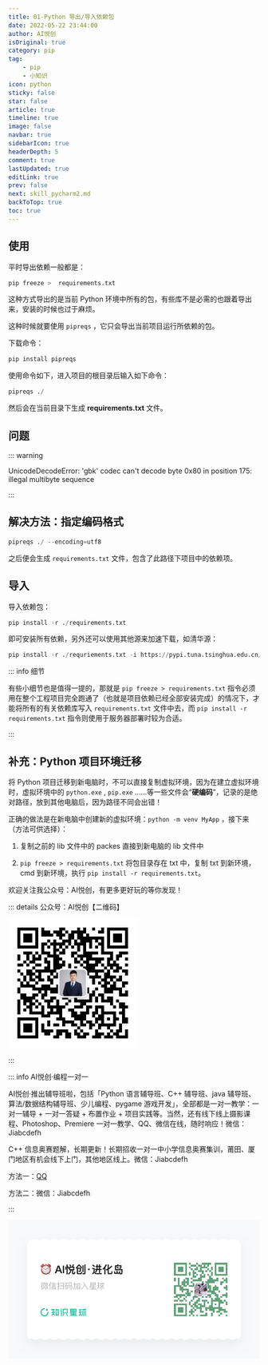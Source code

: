 ```yaml
---
title: 01-Python 导出/导入依赖包
date: 2022-05-22 23:44:00
author: AI悦创
isOriginal: true
category: pip
tag:
    - pip
    - 小知识
icon: python
sticky: false
star: false
article: true
timeline: true
image: false
navbar: true
sidebarIcon: true
headerDepth: 5
comment: true
lastUpdated: true
editLink: true
prev: false
next: skill_pycharm2.md
backToTop: true
toc: true
---
```


## 使用

平时导出依赖一般都是：

```python
pip freeze >  requirements.txt
```

这种方式导出的是当前 Python 环境中所有的包，有些库不是必需的也跟着导出来，安装的时候也过于麻烦。

这种时候就要使用 `pipreqs`  ，它只会导出当前项目运行所依赖的包。

下载命令：

```python
pip install pipreqs
```

使用命令如下，进入项目的根目录后输入如下命令：

```python
pipreqs ./
```

然后会在当前目录下生成 **requirements.txt** 文件。

## 问题

::: warning

UnicodeDecodeError: 'gbk' codec can't decode byte 0x80 in position 175: illegal multibyte sequence

:::

## 解决方法：指定编码格式

```python
pipreqs ./ --encoding=utf8
```

之后便会生成 `requirements.txt` 文件，包含了此路径下项目中的依赖项。

## 导入

导入依赖包：

```python
pip install -r ./requirements.txt
```

即可安装所有依赖，另外还可以使用其他源来加速下载，如清华源：

```python
pip install -r ./requriements.txt -i https://pypi.tuna.tsinghua.edu.cn/simple
```

::: info 细节

有些小细节也是值得一提的，那就是 `pip freeze > requirements.txt` 指令必须用在整个工程项目完全跑通了（也就是项目依赖已经全部安装完成）的情况下，才能将所有的有关依赖库写入 `requirements.txt` 文件中去，而 `pip install -r requirements.txt` 指令则使用于服务器部署时较为合适。

:::

## 补充：Python 项目环境迁移

将 Python 项目迁移到新电脑时，不可以直接复制虚拟环境，因为在建立虚拟环境时，虚拟环境中的 `python.exe` , `pip.exe` ......等一些文件会“**硬编码**”，记录的是绝对路径，放到其他电脑后，因为路径不同会出错！

正确的做法是在新电脑中创建新的虚拟环境：`python -m venv MyApp` ，接下来（方法可供选择）：

1. 复制之前的 lib 文件中的 packes 直接到新电脑的 lib 文件中

2. `pip freeze > requirements.txt`  将包目录存在 txt 中，复制 txt 到新环境，cmd 到新环境，执行 `pip install -r requirements.txt`。

欢迎关注我公众号：AI悦创，有更多更好玩的等你发现！

::: details 公众号：AI悦创【二维码】

![](/gzh.jpg)

:::

::: info AI悦创·编程一对一

AI悦创·推出辅导班啦，包括「Python 语言辅导班、C++ 辅导班、java 辅导班、算法/数据结构辅导班、少儿编程、pygame 游戏开发」，全部都是一对一教学：一对一辅导 + 一对一答疑 + 布置作业 + 项目实践等。当然，还有线下线上摄影课程、Photoshop、Premiere 一对一教学、QQ、微信在线，随时响应！微信：Jiabcdefh

C++ 信息奥赛题解，长期更新！长期招收一对一中小学信息奥赛集训，莆田、厦门地区有机会线下上门，其他地区线上。微信：Jiabcdefh

方法一：[QQ](http://wpa.qq.com/msgrd?v=3&uin=1432803776&site=qq&menu=yes)

方法二：微信：Jiabcdefh

:::

![](/zsxq.jpg)

